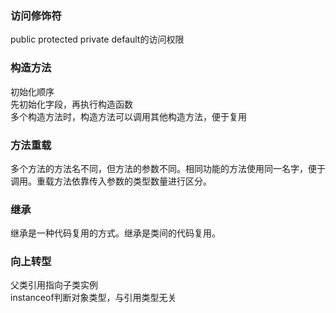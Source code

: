 ### 访问修饰符
public protected private default的访问权限

### 构造方法
初始化顺序   
先初始化字段，再执行构造函数   
多个构造方法时，构造方法可以调用其他构造方法，便于复用   

### 方法重载
多个方法的方法名不同，但方法的参数不同。相同功能的方法使用同一名字，便于调用。重载方法依靠传入参数的类型数量进行区分。

### 继承
继承是一种代码复用的方式。继承是类间的代码复用。

### 向上转型
父类引用指向子类实例   
instanceof判断对象类型，与引用类型无关
